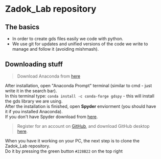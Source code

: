 # Zadok_Lab repository  
## The basics
+ In order to create gds files easily we code with python.  
+ We use git for updates and unified versions of the code we write to manage and follow it (avoiding mishmash).  


## Downloading stuff
>Download Anaconda from [here](https://www.anaconda.com/)  

After installation, open "Anaconda Prompt" terminal (similar to cmd - just write it in the search bar).  
In this terminal type: `conda install -c conda-forge gdspy` - this will install the gds library we are using.  
After the installation is finished, open **Spyder** enviorment (you should have it if you installed Anaconda).  
If you don't have Spyder download from [here](https://www.spyder-ide.org/).  

>Register for an account on [GitHub](https://github.com/), and download GitHub desktop [here](https://desktop.github.com/).  

When you have it working on your PC, the next step is to clone the Zadok_Lab repository.  
Do it by pressing the green button `#228B22` on the top right 
